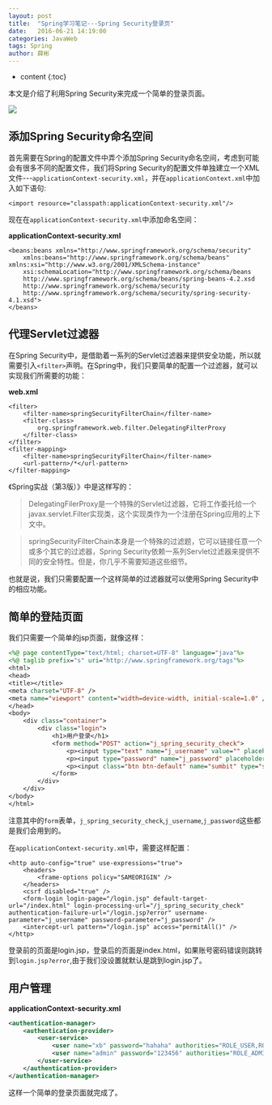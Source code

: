 ```yaml
---
layout: post
title:  "Spring学习笔记---Spring Security登录页"
date:   2016-06-21 14:19:00
categories: JavaWeb
tags: Spring
author: 薛彬
---
```


* content
{:toc}

本文是介绍了利用Spring Security来完成一个简单的登录页面。




![](http://i.imgur.com/eNkN4MD.png)


## 添加Spring Security命名空间

首先需要在Spring的配置文件中弄个添加Spring Security命名空间，考虑到可能会有很多不同的配置文件，我们将Spring Security的配置文件单独建立一个XML文件---`applicationContext-security.xml`，并在`applicationContext.xml`中加入如下语句:

```
<import resource="classpath:applicationContext-security.xml"/>
```

现在在`applicationContext-security.xml`中添加命名空间：

**applicationContext-security.xml**

```
<beans:beans xmlns="http://www.springframework.org/schema/security"
	xmlns:beans="http://www.springframework.org/schema/beans" xmlns:xsi="http://www.w3.org/2001/XMLSchema-instance"
	xsi:schemaLocation="http://www.springframework.org/schema/beans
    http://www.springframework.org/schema/beans/spring-beans-4.2.xsd
    http://www.springframework.org/schema/security
    http://www.springframework.org/schema/security/spring-security-4.1.xsd">
</beans>
```

## 代理Servlet过滤器

在Spring Security中，是借助着一系列的Servlet过滤器来提供安全功能，所以就需要引入`<filter>`声明。在Spring中，我们只要简单的配置一个过滤器，就可以实现我们所需要的功能：

**web.xml**

```
<filter>
    <filter-name>springSecurityFilterChain</filter-name>
    <filter-class>
        org.springframework.web.filter.DelegatingFilterProxy
    </filter-class>
</filter>
<filter-mapping>
    <filter-name>springSecurityFilterChain</filter-name>
    <url-pattern>/*</url-pattern>
</filter-mapping>
```

《Spring实战（第3版）》中是这样写的：

> DelegatingFilerProxy是一个特殊的Servlet过滤器，它将工作委托给一个javax.servlet.Filter实现类，这个实现类作为一个<bean>注册在Spring应用的上下文中。

> springSecurityFilterChain本身是一个特殊的过滤题，它可以链接任意一个或多个其它的过滤器，Spring Security依赖一系列Servlet过滤器来提供不同的安全特性。但是，你几乎不需要知道这些细节。 

也就是说，我们只需要配置一个这样简单的过滤器就可以使用Spring Security中的相应功能。

## 简单的登陆页面

我们只需要一个简单的jsp页面，就像这样：

```jsp
<%@ page contentType="text/html; charset=UTF-8" language="java"%>
<%@ taglib prefix="s" uri="http://www.springframework.org/tags"%>
<html>
<head>
<title></title>
<meta charset="UTF-8" />
<meta name="viewport" content="width=device-width, initial-scale=1.0" />
</head>
<body>
	<div class="container">
		<div class="login">
			<h1>用户登录</h1>
			<form method="POST" action="j_spring_security_check">
				<p><input type="text" name="j_username" value="" placeholder="请输入用户名"></p>
				<p><input type="password" name="j_password" placeholder="请输入密码"></p>
				<p><input class="btn btn-default" name="sumbit" type="submit" value="登陆"></p>
			</form>
		</div>
	</div>
</body>
</html>
```

注意其中的`form`表单，`j_spring_security_check`,`j_username`,`j_password`这些都是我们会用到的。

在`applicationContext-security.xml`中，需要这样配置：

```
<http auto-config="true" use-expressions="true">
    <headers>
        <frame-options policy="SAMEORIGIN" />
    </headers>
    <csrf disabled="true" />
    <form-login login-page="/login.jsp" default-target-url="/index.html" login-processing-url="/j_spring_security_check" authentication-failure-url="/login.jsp?error" username-parameter="j_username" password-parameter="j_password" />
    <intercept-url pattern="/login.jsp" access="permitAll()" />
</http>
```

登录前的页面是login.jsp，登录后的页面是index.html，如果账号密码错误则跳转到`login.jsp?error`,由于我们没设置就默认是跳到login.jsp了。


## 用户管理

**applicationContext-security.xml**

```xml
<authentication-manager>
    <authentication-provider>
        <user-service> 
            <user name="xb" password="hahaha" authorities="ROLE_USER,ROLE_ADMIN" /> 
            <user name="admin" password="123456" authorities="ROLE_ADMIN" /> 
        </user-service> 
    </authentication-provider>
</authentication-manager>
```

这样一个简单的登录页面就完成了。